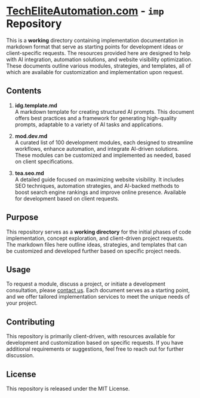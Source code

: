 # [TechEliteAutomation.com](https://techeliteautomation.com) - `imp` Repository

This is a **working** directory containing implementation documentation in markdown format that serve as starting points for development ideas or client-specific requests. The resources provided here are designed to help with AI integration, automation solutions, and website visibility optimization. These documents outline various modules, strategies, and templates, all of which are available for customization and implementation upon request.

## Contents

1. **idg.template.md**  
   A markdown template for creating structured AI prompts. This document offers best practices and a framework for generating high-quality prompts, adaptable to a variety of AI tasks and applications.

2. **mod.dev.md**  
   A curated list of 100 development modules, each designed to streamline workflows, enhance automation, and integrate AI-driven solutions. These modules can be customized and implemented as needed, based on client specifications.

3. **tea.seo.md**  
   A detailed guide focused on maximizing website visibility. It includes SEO techniques, automation strategies, and AI-backed methods to boost search engine rankings and improve online presence. Available for development based on client requests.

## Purpose

This repository serves as a **working directory** for the initial phases of code implementation, concept exploration, and client-driven project requests. The markdown files here outline ideas, strategies, and templates that can be customized and developed further based on specific project needs.

## Usage

To request a module, discuss a project, or initiate a development consultation, please [contact us](https://techeliteautomation.com). Each document serves as a starting point, and we offer tailored implementation services to meet the unique needs of your project.

## Contributing

This repository is primarily client-driven, with resources available for development and customization based on specific requests. If you have additional requirements or suggestions, feel free to reach out for further discussion.

## License
This repository is released under the MIT License.
